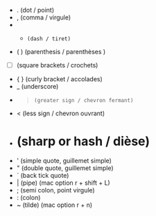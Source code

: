 - .     (dot / point)
- ,     (comma / virgule)
- -     (dash / tiret)
- ( )   (parenthesis / parenthèses )
- [ ]   (square brackets / crochets)
- { }   (curly bracket / accolades)
- _     (underscore)
- >     (greater sign / chevron fermant)
- <     (less sign / chevron ouvrant)
- #     (sharp or hash / dièse)
- '     (simple quote, guillemet simple)
- "     (double quote, guillemet simple)
- `     (back tick quote)
- |     (pipe)  (mac option r + shift + L)
- ;     (semi colon, point virgule)
- :     (colon)
- ~     (tilde)  (mac option r + n)
